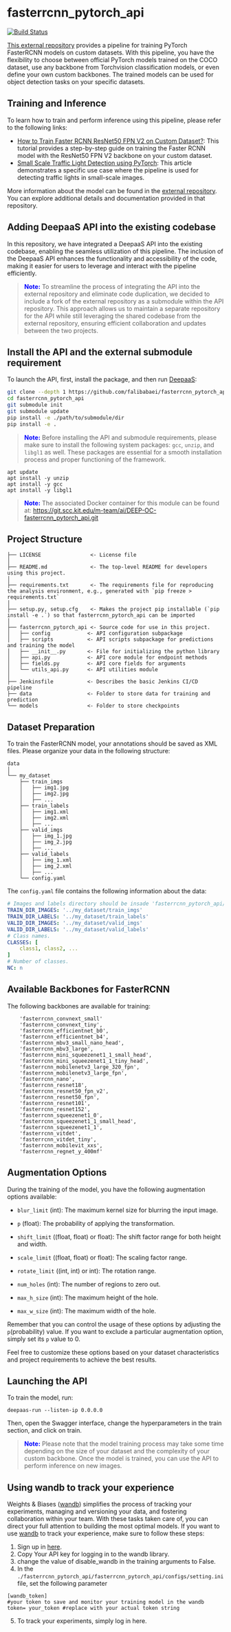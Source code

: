 # fasterrcnn_pytorch_api

[![Build Status](https://jenkins.indigo-datacloud.eu/buildStatus/icon?job=Pipeline-as-code/DEEP-OC-org/UC--fasterrcnn_pytorch_api/master)](https://jenkins.indigo-datacloud.eu/job/Pipeline-as-code/job/DEEP-OC-org/job/UC--fasterrcnn_pytorch_api/job/master)

[This external repository](https://github.com/sovit-123/fasterrcnn-pytorch-training-pipeline)  provides a pipeline for training PyTorch FasterRCNN models on custom datasets. With this pipeline, you have the flexibility to choose between official PyTorch models trained on the COCO dataset, use any backbone from Torchvision classification models, or even define your own custom backbones. The trained models can be used for object detection tasks on your specific datasets.
## Training and Inference

To learn how to train and perform inference using this pipeline, please refer to the following links:
- [How to Train Faster RCNN ResNet50 FPN V2 on Custom Dataset?](https://debuggercafe.com/how-to-train-faster-rcnn-resnet50-fpn-v2-on-custom-dataset/#download-code): This tutorial provides a step-by-step guide on training the Faster RCNN model with the ResNet50 FPN V2 backbone on your custom dataset.
- [Small Scale Traffic Light Detection using PyTorch](https://debuggercafe.com/small-scale-traffic-light-detection/): This article demonstrates a specific use case where the pipeline is used for detecting traffic lights in small-scale images.

More information about the model can be found in the [external repository](https://github.com/sovit-123/fasterrcnn-pytorch-training-pipeline). You can explore additional details and documentation provided in that repository.

## Adding DeepaaS API into the existing codebase
In this repository, we have integrated a DeepaaS API into the existing codebase, enabling the seamless utilization of this pipeline. The inclusion of the DeepaaS API enhances the functionality and accessibility of the code, making it easier for users to leverage and interact with the pipeline efficiently.

><span style="color:Blue">**Note:**</span> To streamline the process of integrating the API into the external repository and eliminate code duplication, we decided to include a fork of the external repository as a submodule within the API repository. This approach allows us to maintain a separate repository for the API while still leveraging the shared codebase from the external repository, ensuring efficient collaboration and updates between the two projects.

## Install the API and the external submodule requirement

To launch the API, first, install the package, and then run [DeepaaS](https://github.com/indigo-dc/DEEPaaS):

```bash
git clone --depth 1 https://github.com/falibabaei/fasterrcnn_pytorch_api
cd fasterrcnn_pytorch_api
git submodule init
git submodule update
pip install -e ./path/to/submodule/dir
pip install -e .
```
><span style="color:Blue">**Note:**</span> Before installing the API and submodule requirements, please make sure to install the following system packages: `gcc`, `unzip`, and `libgl1` as well. These packages are essential for a smooth installation process and proper functioning of the framework.
```
apt update
apt install -y unzip
apt install -y gcc
apt install -y libgl1
```

><span style="color:Blue">**Note:**</span>  The associated Docker container for this module can be found at: https://git.scc.kit.edu/m-team/ai/DEEP-OC-fasterrcnn_pytorch_api.git

## Project Structure

```
├── LICENSE                <- License file
│
├── README.md              <- The top-level README for developers using this project.
│
├── requirements.txt       <- The requirements file for reproducing the analysis environment, e.g., generated with `pip freeze > requirements.txt`
│
├── setup.py, setup.cfg    <- Makes the project pip installable (`pip install -e .`) so that fasterrcnn_pytorch_api can be imported
│
├── fasterrcnn_pytorch_api <- Source code for use in this project.
│   ├── config            <- API configuration subpackage
│   ├── scripts           <- API scripts subpackage for predictions and training the model
│   ├── __init__.py       <- File for initializing the python library
│   ├── api.py            <- API core module for endpoint methods
│   ├── fields.py         <- API core fields for arguments
│   └── utils_api.py      <- API utilities module
│
├── Jenkinsfile           <- Describes the basic Jenkins CI/CD pipeline
├── data                  <- Folder to store data for training and prediction
└── models                <- Folder to store checkpoints
```

## Dataset Preparation

To train the FasterRCNN model, your annotations should be saved as XML files. Please organize your data in the following structure:
```
data
│
└── my_dataset
    ├── train_imgs
    │   ├── img1.jpg
    │   ├── img2.jpg
    │   ├── ...
    ├── train_labels
    │   ├── img1.xml
    │   ├── img2.xml
    │   ├── ...
    ├── valid_imgs
    │   ├── img_1.jpg
    │   ├── img_2.jpg
    │   ├── ...
    ├── valid_labels
    │   ├── img_1.xml
    │   ├── img_2.xml
    │   ├── ...
    └── config.yaml

```

The `config.yaml` file contains the following information about the data:

```yaml
# Images and labels directory should be insade 'fasterrcnn_pytorch_api/data' directory.
TRAIN_DIR_IMAGES: '../my_dataset/train_imgs'
TRAIN_DIR_LABELS: '../my_dataset/train_labels'
VALID_DIR_IMAGES: '../my_dataset/valid_imgs'
VALID_DIR_LABELS: '../my_dataset/valid_labels'
# Class names.
CLASSES: [
    class1, class2, ...
]
# Number of classes.
NC: n
```
## Available Backbones for FasterRCNN

The following backbones are available for training:


``` 
    'fasterrcnn_convnext_small'
    'fasterrcnn_convnext_tiny',
    'fasterrcnn_efficientnet_b0',
    'fasterrcnn_efficientnet_b4',
    'fasterrcnn_mbv3_small_nano_head',
    'fasterrcnn_mbv3_large',
    'fasterrcnn_mini_squeezenet1_1_small_head',
    'fasterrcnn_mini_squeezenet1_1_tiny_head',
    'fasterrcnn_mobilenetv3_large_320_fpn',
    'fasterrcnn_mobilenetv3_large_fpn',
    'fasterrcnn_nano',
    'fasterrcnn_resnet18',
    'fasterrcnn_resnet50_fpn_v2',
    'fasterrcnn_resnet50_fpn',
    'fasterrcnn_resnet101',
    'fasterrcnn_resnet152',
    'fasterrcnn_squeezenet1_0',
    'fasterrcnn_squeezenet1_1_small_head',
    'fasterrcnn_squeezenet1_1',
    'fasterrcnn_vitdet',
    'fasterrcnn_vitdet_tiny',
    'fasterrcnn_mobilevit_xxs',
    'fasterrcnn_regnet_y_400mf'

```
## Augmentation Options

During the training of the model, you have the following augmentation options available:

- `blur_limit` (int): The maximum kernel size for blurring the input image.

- `p` (float): The probability of applying the transformation.

- `shift_limit` ((float, float) or float): The shift factor range for both height and width.

- `scale_limit` ((float, float) or float): The scaling factor range.

- `rotate_limit` ((int, int) or int): The rotation range.

- `num_holes` (int): The number of regions to zero out.

- `max_h_size` (int): The maximum height of the hole.

- `max_w_size` (int): The maximum width of the hole.

Remember that you can control the usage of these options by adjusting the `p`(probability) value. If you want to exclude a particular augmentation option, simply set its `p` value to 0.

Feel free to customize these options based on your dataset characteristics and project requirements to achieve the best results.
## Launching the API

To train the model, run:
```
deepaas-run --listen-ip 0.0.0.0
```
Then, open the Swagger interface, change the hyperparameters in the train section, and click on train.

><span style="color:Blue">**Note:**</span>  Please note that the model training process may take some time depending on the size of your dataset and the complexity of your custom backbone. Once the model is trained, you can use the API to perform inference on new images.

## Using wandb to track your experience

Weights & Biases ([wandb](https://wandb.ai/)) simplifies the process of tracking your experiments, managing and versioning your data, and fostering collaboration within your team. With these tasks taken care of, you can direct your full attention to building the most optimal models. If you want to use [wandb](https://wandb.ai/) to track your experience, make sure to follow these steps:
1. Sign up in [here](https://wandb.ai/).
2. Copy Your API key for logging in to the wandb library.
3. change the value of disable_wandb in the training arguments to False.
4. In the `./fasterrcnn_pytorch_api/fasterrcnn_pytorch_api/configs/setting.ini` file, set the following parameter
```
[wandb_token]
#your token to save and monitor your training model in the wandb
token= your_token #replace with your actual token string
```
5. To track your experiments, simply log in here.

